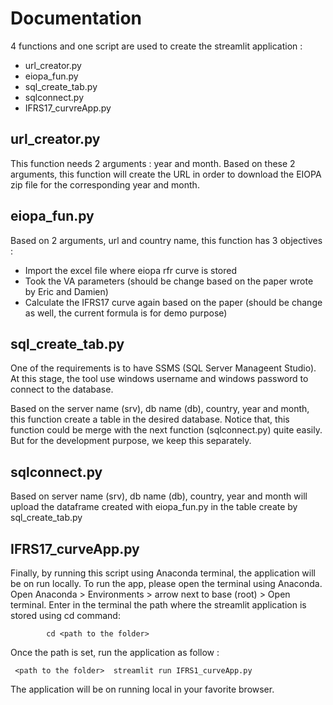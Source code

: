 # Documentation 
4 functions and one script are used to create the streamlit application : 

- url_creator.py
- eiopa_fun.py
- sql_create_tab.py
- sqlconnect.py
- IFRS17_curvreApp.py

## url_creator.py
This function needs 2 arguments : year and month. Based on these 2 arguments, this function will create the URL in order to download the EIOPA zip file for the corresponding year and month.

## eiopa_fun.py
Based on 2 arguments, url and country name, this function has 3 objectives :

- Import the excel file where eiopa rfr curve is stored
- Took the VA parameters (should be change based on the paper wrote by Eric and Damien)
- Calculate the IFRS17 curve again based on the paper (should be change as well, the current formula is for demo purpose)

## sql_create_tab.py
One of the requirements is to have SSMS (SQL Server Manageent Studio). At this stage, the tool use windows username and windows password to connect to the database.

Based on the server name (srv), db name (db), country, year and month, this function create a table in the desired database. Notice that, this function could be merge with the next function (sqlconnect.py) quite easily. But for the development purpose, we keep this separately.

## sqlconnect.py
Based on server name (srv), db name (db), country, year and month will upload
the dataframe created with eiopa_fun.py in the table create by sql_create_tab.py

## IFRS17_curveApp.py
Finally, by running this script using Anaconda terminal, the application will be on run locally. To run the app, please open the terminal using Anaconda. Open Anaconda > Environments > arrow next to base (root) > Open terminal. Enter in the terminal the path where the streamlit application is stored using cd command:

            cd <path to the folder>

Once the path is set, run the application as follow :

     <path to the folder>  streamlit run IFRS1_curveApp.py


The application will be on running local in your favorite browser. 